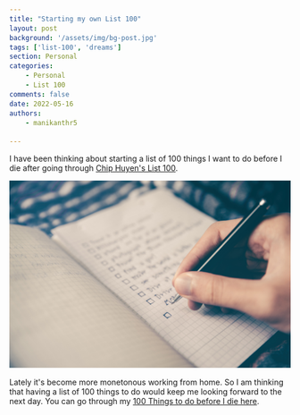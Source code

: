 ```yaml
---
title: "Starting my own List 100"
layout: post
background: '/assets/img/bg-post.jpg'
tags: ['list-100', 'dreams']
section: Personal
categories:
    - Personal 
    - List 100
comments: false
date: 2022-05-16
authors: 
    - manikanthr5

---
```


I have been thinking about starting a list of 100 things I want to do before I die after going through <a href="https://huyenchip.com/list-100/" target="_blank">Chip Huyen's List 100</a>. 

![List 100](/img/cover-photos/bg-post.jpg)

<!-- more -->

Lately it's become more monetonous working from home. So I am thinking that having a list of 100 things to do would keep me looking forward to the next day. You can go through my [100 Things to do before I die here](http://localhost:4000/list-100).